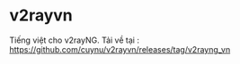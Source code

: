 # v2rayvn
Tiếng việt cho v2rayNG.
 Tải về tại : https://github.com/cuynu/v2rayvn/releases/tag/v2rayng_vn
